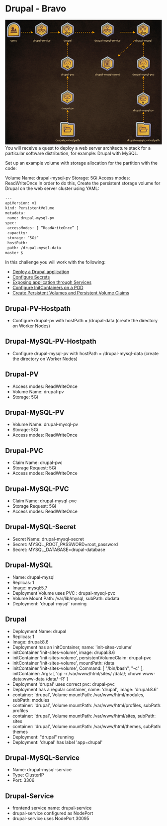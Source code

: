 # Drupal - Bravo

![drupal-map](./drupal.png)
You will receive a quest to deploy a web server architecture stack for a particular software distribution, for example: Drupal with MySQL.

Set up an example volume with storage allocation for the partition with the code:

Volume Name: drupal-mysql-pv
Storage: 5Gi
Access modes: ReadWriteOnce
In order to do this, Create the persistent storage volume for Drupal on the web server cluster using YAML:

```master $ cat > drupal-mysql-pv.yaml
---
apiVersion: v1
kind: PersistentVolume
metadata:
 name: drupal-mysql-pv
spec:
 accessModes: [ “ReadWriteOnce” ]
 capacity:
 storage: “5Gi”
 hostPath:
 path: /drupal-mysql-data
master $
```


In this challenge you will work with the following:

- [Deploy a Drupal application](https://kodekloud.com/courses/539883/lectures/9808165)
- [Configure Secrets](https://kodekloud.com/courses/539883/lectures/9808207)
- [Exposing application through Services](https://kodekloud.com/courses/539883/lectures/9808156)
- [Configure InitContainers on a POD](https://kodekloud.com/courses/539883/lectures/10589187)
- [Create Persistent Volumes and Persistent Volume Claims](https://kodekloud.com/courses/539883/lectures/9808276)

## Drupal-PV-Hostpath
- Configure drupal-pv with hostPath = /drupal-data (create the directory on Worker Nodes)

## Drupal-MySQL-PV-Hostpath
- Configure drupal-mysql-pv with hostPath = /drupal-mysql-data (create the directory on Worker Nodes)

## Drupal-PV
- Access modes: ReadWriteOnce
- Volume Name: drupal-pv
- Storage: 5Gi

## Drupal-MySQL-PV
- Volume Name: drupal-mysql-pv
- Storage: 5Gi
- Access modes: ReadWriteOnce

## Drupal-PVC
- Claim Name: drupal-pvc
- Storage Request: 5Gi
- Access modes: ReadWriteOnce

## Drupal-MySQL-PVC
- Claim Name: drupal-mysql-pvc
- Storage Request: 5Gi
- Access modes: ReadWriteOnce

## Drupal-MySQL-Secret
- Secret Name: drupal-mysql-secret
- Secret: MYSQL_ROOT_PASSWORD=root_password
- Secret: MYSQL_DATABASE=drupal-database

## Drupal-MySQL
- Name: drupal-mysql
- Replicas: 1
- Image: mysql:5.7
- Deployment Volume uses PVC : drupal-mysql-pvc
- Volume Mount Path: /var/lib/mysql, subPath: dbdata
- Deployment: 'drupal-mysql' running

## Drupal
- Deployment Name: drupal
- Replicas: 1
- Image: drupal:8.6
- Deployment has an initContainer, name: 'init-sites-volume'
- initContainer 'init-sites-volume', image: drupal:8.6
- initContainer 'init-sites-volume', persistentVolumeClaim: drupal-pvc
- initContainer 'init-sites-volume', mountPath: /data
- initContainer 'init-sites-volume', Command: [ "/bin/bash", "-c" ], initContainer: Args: [ 'cp -r /var/www/html/sites/ /data/; chown www-data:www-data /data/ -R' ]
- Deployment 'drupal' uses correct pvc: drupal-pvc
- Deployment has a regular container, name: 'drupal', image: 'drupal:8.6'
- container: 'drupal', Volume mountPath: /var/www/html/modules, subPath: modules
- container: 'drupal', Volume mountPath: /var/www/html/profiles, subPath: profiles
- container: 'drupal', Volume mountPath: /var/www/html/sites, subPath: sites
- container: 'drupal', Volume mountPath: /var/www/html/themes, subPath: themes
- Deployment: "drupal" running
- Deployment: 'drupal' has label 'app=drupal'

## Drupal-MySQL-Service
- Name: drupal-mysql-service
- Type: ClusterIP
- Port: 3306

## Drupal-Service
- frontend service name: drupal-service
- drupal-service configured as NodePort
- drupal-service uses NodePort 30095